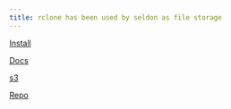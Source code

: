 ```yaml
---
title: rclone has been used by seldon as file storage
---
```


[Install](https://rclone.org/install/)

[Docs](https://rclone.org/docs/)

[s3](https://rclone.org/s3/)

[Repo](https://github.com/rclone/rclone)
